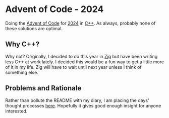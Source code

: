 # Advent of Code - 2024
Doing the [Advent of Code](https://adventofcode.com/) for [2024](https://adventofcode.com/2024/) in [C++](https://isocpp.org/).
As always, probably none of these solutions are optimal.

## Why C++?
Why not?
Originally, I decided to do this year in [Zig](https://ziglang.org/) but have been writing less C++ at work lately.
I decided this would be a fun way to get a little more of it in my life.
Zig will have to wait until next year unless I think of something else.

## Problems and Rationale
Rather than pollute the README with my diary, I am placing the days' thought processes [here](PROBLEMS_DAILY.md).
Hopefully it gives good enough insight for anyone interested.
